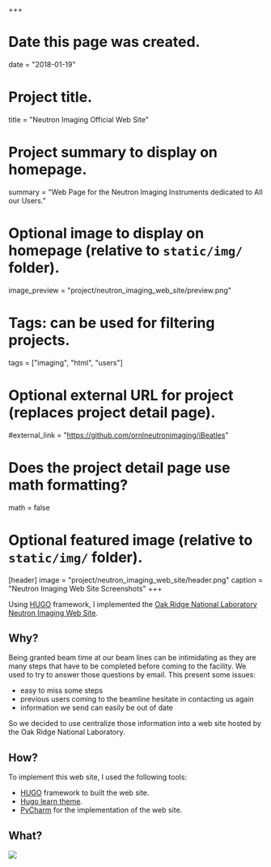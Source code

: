 +++
# Date this page was created.
date = "2018-01-19"

# Project title.
title = "Neutron Imaging Official Web Site"

# Project summary to display on homepage.
summary = "Web Page for the Neutron Imaging Instruments dedicated to All our Users."

# Optional image to display on homepage (relative to `static/img/` folder).
image_preview = "project/neutron_imaging_web_site/preview.png"

# Tags: can be used for filtering projects.
tags = ["imaging", "html", "users"]

# Optional external URL for project (replaces project detail page).
#external_link = "https://github.com/ornlneutronimaging/iBeatles"

# Does the project detail page use math formatting?
math = false

# Optional featured image (relative to `static/img/` folder).
[header]
image = "project/neutron_imaging_web_site/header.png"
caption = "Neutron Imaging Web Site Screenshots"
+++

Using <a href="https://gohugo.io/">HUGO</a> framework, I implemented the <a href="https://neutronimaging.pages.ornl.gov">
Oak Ridge National Laboratory Neutron Imaging Web Site</a>.

## Why?

Being granted beam time at our beam lines can be intimidating as they are many steps that have to be completed before
coming to the facility. We used to try to answer those questions by email. This present some issues:
 * easy to miss some steps
 * previous users coming to the beamline hesitate in contacting us again
 * information we send can easily be out of date

So we decided to use centralize those information into a web site hosted by the Oak Ridge National Laboratory.

## How?

To implement this web site, I used the following tools:

* <a href="https://gohugo.io/">HUGO</a> framework to built the web site.
* <a href="https://themes.gohugo.io/theme/hugo-theme-learn/en">Hugo learn theme</a>.
* <a href="https://www.jetbrains.com/pycharm/">PyCharm</a> for the implementation of the web site.

## What?

<img src='/img/project/under-construction.png' />











